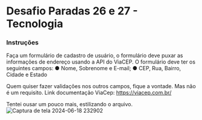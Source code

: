 # Desafio Paradas 26 e 27 - Tecnologia
### Instruções
Faça um formulário de cadastro de usuário, o formulário deve puxar as informações de endereço usando a API do ViaCEP. O formulário deve ter os seguintes campos:
● Nome, Sobrenome e E-mail;
● CEP, Rua, Bairro, Cidade e Estado

Quem quiser fazer validações nos outros campos, fique a vontade. Mas não é um requisito.
Link documentação ViaCep: https://viacep.com.br/ 


Tentei ousar um pouco mais, estilizando o arquivo.
![Captura de tela 2024-06-18 232902](https://github.com/euvinao/desafio26e27/assets/145941382/19664447-c52a-4b73-a87c-90ea8e448e95)
